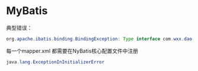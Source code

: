 # MyBatis

典型错误：

```java
org.apache.ibatis.binding.BindingException: Type interface com.wxx.dao.UserDao is not known to the MapperRegistry.
```

每一个mapper.xml 都需要在NyBatis核心配置文件中注册



```java
java.lang.ExceptionInInitializerError
```

